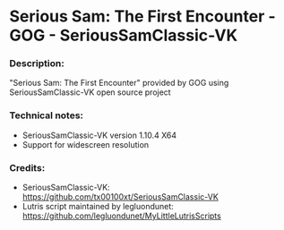 # Serious Sam: The First Encounter - GOG - SeriousSamClassic-VK
### Description:
"Serious Sam: The First Encounter" provided by GOG using SeriousSamClassic-VK open source project
### Technical notes:
- SeriousSamClassic-VK version 1.10.4 X64
- Support for widescreen resolution
### Credits:
- SeriousSamClassic-VK: https://github.com/tx00100xt/SeriousSamClassic-VK
- Lutris script maintained by legluondunet: https://github.com/legluondunet/MyLittleLutrisScripts
